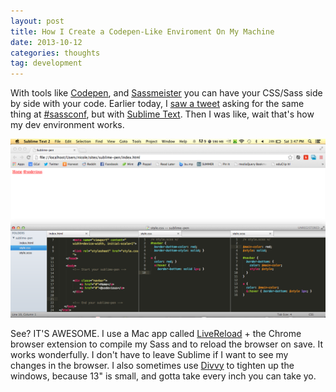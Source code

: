 ```yaml
---
layout: post
title: How I Create a Codepen-Like Enviroment On My Machine
date: 2013-10-12
categories: thoughts
tag: development
---
```


With tools like [Codepen](http://codepen.io/), and [Sassmeister](http://sassmeister.com/) you can have your CSS/Sass side by side with your code. Earlier today, I [saw a tweet](https://twitter.com/jessabean/status/389102181225598976) asking for the same thing at [#sassconf](https://twitter.com/SassConf), but with [Sublime Text](http://www.sublimetext.com/2). Then I was like, wait that's how my dev environment works.

![Sublime Screenie](/assets/images/sublimepen.png "Sublime Screenie")

See? IT'S AWESOME. I use a Mac app called [LiveReload](http://livereload.com/) + the Chrome browser extension to compile my Sass and to reload the browser on save. It works wonderfully. I don't have to leave Sublime if I want to see my changes in the browser. I also sometimes use [Divvy](http://mizage.com/divvy/) to tighten up the windows, because 13" is small, and gotta take every inch you can take yo.

